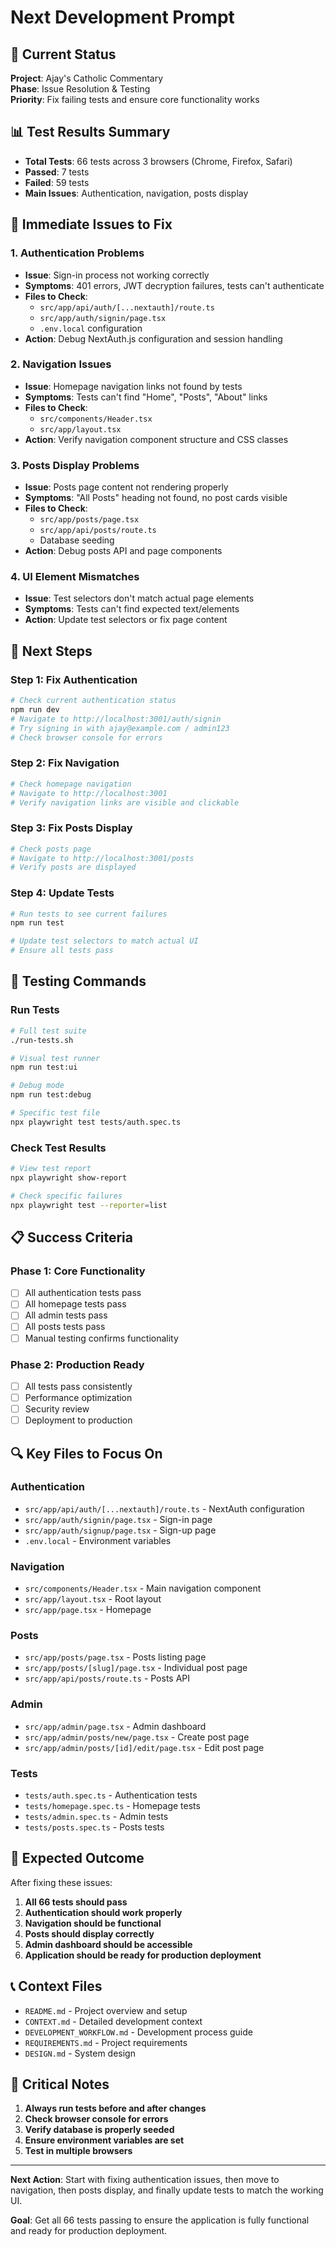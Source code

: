 # Next Development Prompt

## 🎯 Current Status
**Project**: Ajay's Catholic Commentary  
**Phase**: Issue Resolution & Testing  
**Priority**: Fix failing tests and ensure core functionality works

## 📊 Test Results Summary
- **Total Tests**: 66 tests across 3 browsers (Chrome, Firefox, Safari)
- **Passed**: 7 tests
- **Failed**: 59 tests
- **Main Issues**: Authentication, navigation, posts display

## 🔧 Immediate Issues to Fix

### 1. Authentication Problems
- **Issue**: Sign-in process not working correctly
- **Symptoms**: 401 errors, JWT decryption failures, tests can't authenticate
- **Files to Check**: 
  - `src/app/api/auth/[...nextauth]/route.ts`
  - `src/app/auth/signin/page.tsx`
  - `.env.local` configuration
- **Action**: Debug NextAuth.js configuration and session handling

### 2. Navigation Issues
- **Issue**: Homepage navigation links not found by tests
- **Symptoms**: Tests can't find "Home", "Posts", "About" links
- **Files to Check**:
  - `src/components/Header.tsx`
  - `src/app/layout.tsx`
- **Action**: Verify navigation component structure and CSS classes

### 3. Posts Display Problems
- **Issue**: Posts page content not rendering properly
- **Symptoms**: "All Posts" heading not found, no post cards visible
- **Files to Check**:
  - `src/app/posts/page.tsx`
  - `src/app/api/posts/route.ts`
  - Database seeding
- **Action**: Debug posts API and page components

### 4. UI Element Mismatches
- **Issue**: Test selectors don't match actual page elements
- **Symptoms**: Tests can't find expected text/elements
- **Action**: Update test selectors or fix page content

## 🚀 Next Steps

### Step 1: Fix Authentication
```bash
# Check current authentication status
npm run dev
# Navigate to http://localhost:3001/auth/signin
# Try signing in with ajay@example.com / admin123
# Check browser console for errors
```

### Step 2: Fix Navigation
```bash
# Check homepage navigation
# Navigate to http://localhost:3001
# Verify navigation links are visible and clickable
```

### Step 3: Fix Posts Display
```bash
# Check posts page
# Navigate to http://localhost:3001/posts
# Verify posts are displayed
```

### Step 4: Update Tests
```bash
# Run tests to see current failures
npm run test

# Update test selectors to match actual UI
# Ensure all tests pass
```

## 🧪 Testing Commands

### Run Tests
```bash
# Full test suite
./run-tests.sh

# Visual test runner
npm run test:ui

# Debug mode
npm run test:debug

# Specific test file
npx playwright test tests/auth.spec.ts
```

### Check Test Results
```bash
# View test report
npx playwright show-report

# Check specific failures
npx playwright test --reporter=list
```

## 📋 Success Criteria

### Phase 1: Core Functionality
- [ ] All authentication tests pass
- [ ] All homepage tests pass  
- [ ] All admin tests pass
- [ ] All posts tests pass
- [ ] Manual testing confirms functionality

### Phase 2: Production Ready
- [ ] All tests pass consistently
- [ ] Performance optimization
- [ ] Security review
- [ ] Deployment to production

## 🔍 Key Files to Focus On

### Authentication
- `src/app/api/auth/[...nextauth]/route.ts` - NextAuth configuration
- `src/app/auth/signin/page.tsx` - Sign-in page
- `src/app/auth/signup/page.tsx` - Sign-up page
- `.env.local` - Environment variables

### Navigation
- `src/components/Header.tsx` - Main navigation component
- `src/app/layout.tsx` - Root layout
- `src/app/page.tsx` - Homepage

### Posts
- `src/app/posts/page.tsx` - Posts listing page
- `src/app/posts/[slug]/page.tsx` - Individual post page
- `src/app/api/posts/route.ts` - Posts API

### Admin
- `src/app/admin/page.tsx` - Admin dashboard
- `src/app/admin/posts/new/page.tsx` - Create post page
- `src/app/admin/posts/[id]/edit/page.tsx` - Edit post page

### Tests
- `tests/auth.spec.ts` - Authentication tests
- `tests/homepage.spec.ts` - Homepage tests
- `tests/admin.spec.ts` - Admin tests
- `tests/posts.spec.ts` - Posts tests

## 🎯 Expected Outcome

After fixing these issues:
1. **All 66 tests should pass**
2. **Authentication should work properly**
3. **Navigation should be functional**
4. **Posts should display correctly**
5. **Admin dashboard should be accessible**
6. **Application should be ready for production deployment**

## 📞 Context Files

- `README.md` - Project overview and setup
- `CONTEXT.md` - Detailed development context
- `DEVELOPMENT_WORKFLOW.md` - Development process guide
- `REQUIREMENTS.md` - Project requirements
- `DESIGN.md` - System design

## 🚨 Critical Notes

1. **Always run tests before and after changes**
2. **Check browser console for errors**
3. **Verify database is properly seeded**
4. **Ensure environment variables are set**
5. **Test in multiple browsers**

---

**Next Action**: Start with fixing authentication issues, then move to navigation, then posts display, and finally update tests to match the working UI.

**Goal**: Get all 66 tests passing to ensure the application is fully functional and ready for production deployment.
